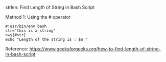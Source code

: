 strlen: Find Length of String in Bash Script

Method 1: Using the # operator

    #!usr/bin/env bash
    str="this is a string"
    n=${#str}
    echo "Length of the string is : $n "

Reference:
https://www.geeksforgeeks.org/how-to-find-length-of-string-in-bash-script
